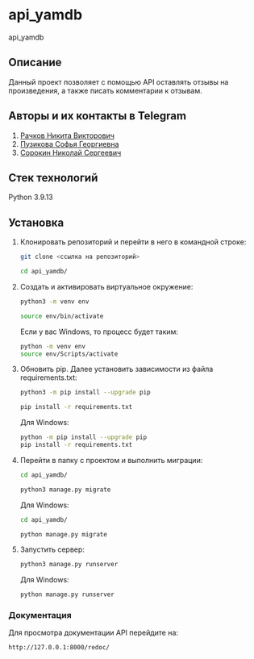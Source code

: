# api_yamdb
api_yamdb

## Описание
Данный проект позволяет с помощью API оставлять отзывы на произведения, а также писать комментарии к отзывам.

## Авторы и их контакты в Telegram
1. [Рачков Никита Викторович](@NikitaRachkov)
2. [Пузикова Софья Георгиевна](@just_abrikot)
3. [Сорокин Николай Сергеевич](@thurstanfenlan)

## Стек технологий
Python 3.9.13

## Установка
1. Клонировать репозиторий и перейти в него в командной строке:

    ```bash
    git clone <ссылка на репозиторий>

    cd api_yamdb/
    ```

2. Cоздать и активировать виртуальное окружение:

    ```bash
    python3 -m venv env

    source env/bin/activate
    ```

    Если у вас Windows, то процесс будет таким:

    ```bash
    python -m venv env
    source env/Scripts/activate
    ```

3. Обновить pip. Далее установить зависимости из файла requirements.txt:

    ```bash
    python3 -m pip install --upgrade pip

    pip install -r requirements.txt
    ```

    Для Windows:

    ```bash
    python -m pip install --upgrade pip
    pip install -r requirements.txt
    ```

4. Перейти в папку с проектом и выполнить миграции:

    ```bash
    cd api_yamdb/

    python3 manage.py migrate
    ```

    Для Windows:

    ```bash
    cd api_yamdb/

    python manage.py migrate
    ```

5. Запустить сервер:

    ```bash
    python3 manage.py runserver
    ```

    Для Windows:

    ```bash
    python manage.py runserver
    ```

### Документация
Для просмотра документации API перейдите на:

    http://127.0.0.1:8000/redoc/